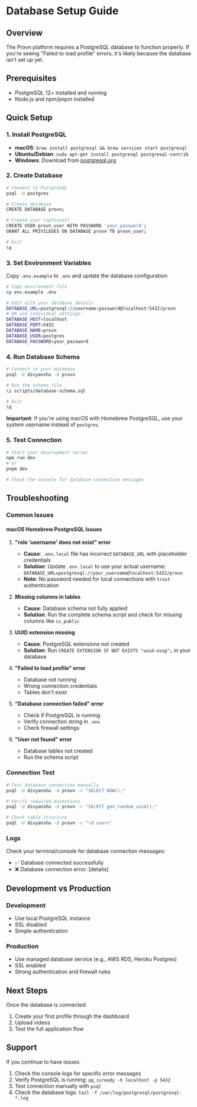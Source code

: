 # Database Setup Guide

## Overview
The Provn platform requires a PostgreSQL database to function properly. If you're seeing "Failed to load profile" errors, it's likely because the database isn't set up yet.

## Prerequisites
- PostgreSQL 12+ installed and running
- Node.js and npm/pnpm installed

## Quick Setup

### 1. Install PostgreSQL
- **macOS**: `brew install postgresql && brew services start postgresql`
- **Ubuntu/Debian**: `sudo apt-get install postgresql postgresql-contrib`
- **Windows**: Download from [postgresql.org](https://www.postgresql.org/download/windows/)

### 2. Create Database
```bash
# Connect to PostgreSQL
psql -U postgres

# Create database
CREATE DATABASE provn;

# Create user (optional)
CREATE USER provn_user WITH PASSWORD 'your_password';
GRANT ALL PRIVILEGES ON DATABASE provn TO provn_user;

# Exit
\q
```

### 3. Set Environment Variables
Copy `.env.example` to `.env` and update the database configuration:

```bash
# Copy environment file
cp env.example .env

# Edit with your database details
DATABASE_URL=postgresql://username:password@localhost:5432/provn
# OR use individual settings:
DATABASE_HOST=localhost
DATABASE_PORT=5432
DATABASE_NAME=provn
DATABASE_USER=postgres
DATABASE_PASSWORD=your_password
```

### 4. Run Database Schema
```bash
# Connect to your database
psql -U divyanshu -d provn

# Run the schema file
\i scripts/database-schema.sql

# Exit
\q
```

**Important**: If you're using macOS with Homebrew PostgreSQL, use your system username instead of `postgres`.

### 5. Test Connection
```bash
# Start your development server
npm run dev
# or
pnpm dev

# Check the console for database connection messages
```

## Troubleshooting

### Common Issues

#### macOS Homebrew PostgreSQL Issues
1. **"role 'username' does not exist" error**
   - **Cause**: `.env.local` file has incorrect `DATABASE_URL` with placeholder credentials
   - **Solution**: Update `.env.local` to use your actual username: `DATABASE_URL=postgresql://your_username@localhost:5432/provn`
   - **Note**: No password needed for local connections with `trust` authentication

2. **Missing columns in tables**
   - **Cause**: Database schema not fully applied
   - **Solution**: Run the complete schema script and check for missing columns like `is_public`

3. **UUID extension missing**
   - **Cause**: PostgreSQL extensions not created
   - **Solution**: Run `CREATE EXTENSION IF NOT EXISTS "uuid-ossp";` in your database

1. **"Failed to load profile" error**
   - Database not running
   - Wrong connection credentials
   - Tables don't exist

2. **"Database connection failed" error**
   - Check if PostgreSQL is running
   - Verify connection string in `.env`
   - Check firewall settings

3. **"User not found" error**
   - Database tables not created
   - Run the schema script

### Connection Test
```bash
# Test database connection manually
psql -U divyanshu -d provn -c "SELECT NOW();"

# Verify required extensions
psql -U divyanshu -d provn -c "SELECT gen_random_uuid();"

# Check table structure
psql -U divyanshu -d provn -c "\d users"
```

### Logs
Check your terminal/console for database connection messages:
- ✅ Database connected successfully
- ❌ Database connection error: [details]

## Development vs Production

### Development
- Use local PostgreSQL instance
- SSL disabled
- Simple authentication

### Production
- Use managed database service (e.g., AWS RDS, Heroku Postgres)
- SSL enabled
- Strong authentication and firewall rules

## Next Steps
Once the database is connected:
1. Create your first profile through the dashboard
2. Upload videos
3. Test the full application flow

## Support
If you continue to have issues:
1. Check the console logs for specific error messages
2. Verify PostgreSQL is running: `pg_isready -h localhost -p 5432`
3. Test connection manually with `psql`
4. Check the database logs: `tail -f /var/log/postgresql/postgresql-*.log`
